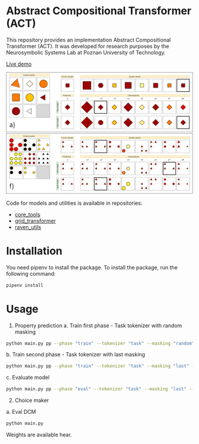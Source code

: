 # Abstract Compositional Transformer (ACT)

This repository provides an implementation Abstract Compositional Transformer (ACT).
It was developed for research purposes by the Neurosymbolic Systems Lab at Poznan University of Technology.

[Live demo](https://huggingface.co/spaces/jkwiatkowski/raven)

![example](images/example.png)
![example_2](images/example_2.png)


Code for models and utilities is available in repositories:
- [core_tools](https://github.com/jakubkwiatkowski/core_tools.git)
- [grid_transformer](https://github.com/jakubkwiatkowski/compositional_transformer.git)
- [raven_utils](https://github.com/jakubkwiatkowski/raven_tools.git)

# Installation

You need pipenv to install the package. To install the package, run the following command:

```bash
pipenv install
```

# Usage

1. Property prediction
a. Train first phase - Task tokenizer with random masking

```bash
python main.py pp --phase "train" --tokenizer "task" --masking "random" --data_split "train" --save_weights "model/task_random" --epochs 200
```

b. Train second phase - Task tokenizer with last masking

```bash
python main.py pp --phase "train" --tokenizer "task" --masking "last" --data_split "train" --save_weights "model/task_last" --load_weights "model/task_random" --epochs 20
```

c. Evaluate model 

```bash
python main.py pp --phase "eval" --tokenizer "task" --masking "last" --data_split "test" --load_weights "model/task_last"
```

2. Choice maker

a. Eval DCM

```bash
python main.py 
```

Weights are available hear.
